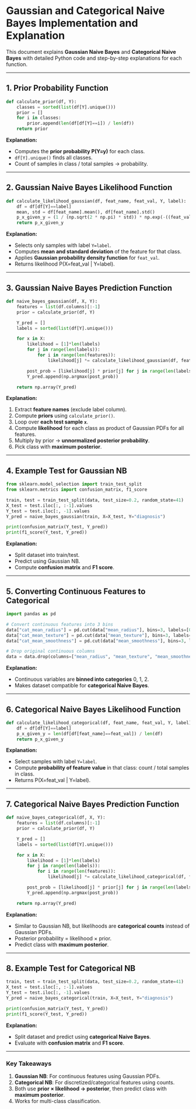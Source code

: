 # Gaussian and Categorical Naive Bayes Implementation and Explanation

This document explains **Gaussian Naive Bayes** and **Categorical Naive Bayes** with detailed Python code and step-by-step explanations for each function.

---

## **1. Prior Probability Function**

```python
def calculate_prior(df, Y):
    classes = sorted(list(df[Y].unique()))
    prior = []
    for i in classes:
        prior.append(len(df[df[Y]==i]) / len(df))
    return prior
```

**Explanation:**

- Computes the **prior probability P(Y=y)** for each class.
- `df[Y].unique()` finds all classes.
- Count of samples in class / total samples → probability.

---

## **2. Gaussian Naive Bayes Likelihood Function**

```python
def calculate_likelihood_gaussian(df, feat_name, feat_val, Y, label):
    df = df[df[Y]==label]
    mean, std = df[feat_name].mean(), df[feat_name].std()
    p_x_given_y = (1 / (np.sqrt(2 * np.pi) * std)) * np.exp(-((feat_val-mean)**2 / (2 * std**2)))
    return p_x_given_y
```

**Explanation:**

- Selects only samples with label `Y=label`.
- Computes **mean and standard deviation** of the feature for that class.
- Applies **Gaussian probability density function** for `feat_val`.
- Returns likelihood P(X=feat_val | Y=label).

---

## **3. Gaussian Naive Bayes Prediction Function**

```python
def naive_bayes_gaussian(df, X, Y):
    features = list(df.columns)[:-1]
    prior = calculate_prior(df, Y)

    Y_pred = []
    labels = sorted(list(df[Y].unique()))

    for x in X:
        likelihood = [1]*len(labels)
        for j in range(len(labels)):
            for i in range(len(features)):
                likelihood[j] *= calculate_likelihood_gaussian(df, features[i], x[i], Y, labels[j])

        post_prob = [likelihood[j] * prior[j] for j in range(len(labels))]
        Y_pred.append(np.argmax(post_prob))

    return np.array(Y_pred)
```

**Explanation:**

1. Extract **feature names** (exclude label column).
2. Compute **priors** using `calculate_prior()`.
3. Loop over **each test sample `x`**.
4. Compute **likelihood** for each class as product of Gaussian PDFs for all features.
5. Multiply by prior → **unnormalized posterior probability**.
6. Pick class with **maximum posterior**.

---

## **4. Example Test for Gaussian NB**

```python
from sklearn.model_selection import train_test_split
from sklearn.metrics import confusion_matrix, f1_score

train, test = train_test_split(data, test_size=0.2, random_state=41)
X_test = test.iloc[:, :-1].values
Y_test = test.iloc[:, -1].values
Y_pred = naive_bayes_gaussian(train, X=X_test, Y="diagnosis")

print(confusion_matrix(Y_test, Y_pred))
print(f1_score(Y_test, Y_pred))
```

**Explanation:**

- Split dataset into train/test.
- Predict using Gaussian NB.
- Compute **confusion matrix** and **F1 score**.

---

## **5. Converting Continuous Features to Categorical**

```python
import pandas as pd

# Convert continuous features into 3 bins
data["cat_mean_radius"] = pd.cut(data["mean_radius"], bins=3, labels=[0,1,2])
data["cat_mean_texture"] = pd.cut(data["mean_texture"], bins=3, labels=[0,1,2])
data["cat_mean_smoothness"] = pd.cut(data["mean_smoothness"], bins=3, labels=[0,1,2])

# Drop original continuous columns
data = data.drop(columns=["mean_radius", "mean_texture", "mean_smoothness"])
```

**Explanation:**

- Continuous variables are **binned into categories** 0, 1, 2.
- Makes dataset compatible for **categorical Naive Bayes**.

---

## **6. Categorical Naive Bayes Likelihood Function**

```python
def calculate_likelihood_categorical(df, feat_name, feat_val, Y, label):
    df = df[df[Y]==label]
    p_x_given_y = len(df[df[feat_name]==feat_val]) / len(df)
    return p_x_given_y
```

**Explanation:**

- Select samples with label `Y=label`.
- Compute **probability of feature value** in that class: count / total samples in class.
- Returns P(X=feat_val | Y=label).

---

## **7. Categorical Naive Bayes Prediction Function**

```python
def naive_bayes_categorical(df, X, Y):
    features = list(df.columns)[:-1]
    prior = calculate_prior(df, Y)

    Y_pred = []
    labels = sorted(list(df[Y].unique()))

    for x in X:
        likelihood = [1]*len(labels)
        for j in range(len(labels)):
            for i in range(len(features)):
                likelihood[j] *= calculate_likelihood_categorical(df, features[i], x[i], Y, labels[j])

        post_prob = [likelihood[j] * prior[j] for j in range(len(labels))]
        Y_pred.append(np.argmax(post_prob))

    return np.array(Y_pred)
```

**Explanation:**

- Similar to Gaussian NB, but likelihoods are **categorical counts** instead of Gaussian PDFs.
- Posterior probability = likelihood × prior.
- Predict class with **maximum posterior**.

---

## **8. Example Test for Categorical NB**

```python
train, test = train_test_split(data, test_size=0.2, random_state=41)
X_test = test.iloc[:, :-1].values
Y_test = test.iloc[:, -1].values
Y_pred = naive_bayes_categorical(train, X=X_test, Y="diagnosis")

print(confusion_matrix(Y_test, Y_pred))
print(f1_score(Y_test, Y_pred))
```

**Explanation:**

- Split dataset and predict using **categorical Naive Bayes**.
- Evaluate with **confusion matrix** and **F1 score**.

---

### **Key Takeaways**

1. **Gaussian NB**: For continuous features using Gaussian PDFs.
2. **Categorical NB**: For discretized/categorical features using counts.
3. Both use **prior × likelihood → posterior**, then predict class with **maximum posterior**.
4. Works for multi-class classification.
